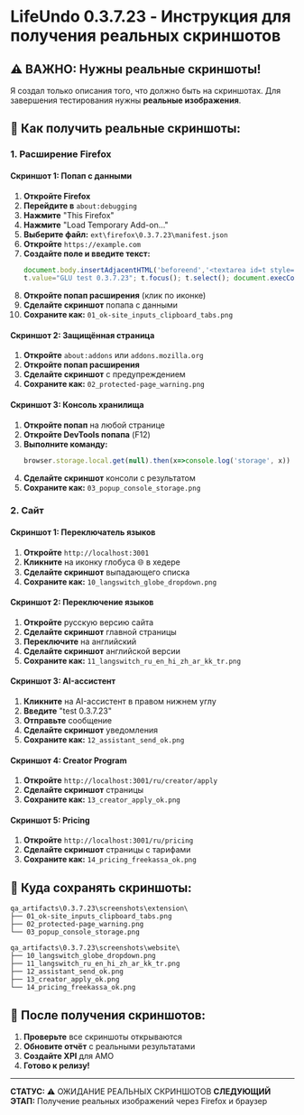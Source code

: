 # LifeUndo 0.3.7.23 - Инструкция для получения реальных скриншотов

## ⚠️ ВАЖНО: Нужны реальные скриншоты!

Я создал только описания того, что должно быть на скриншотах. Для завершения тестирования нужны **реальные изображения**.

## 🔧 Как получить реальные скриншоты:

### 1. Расширение Firefox

#### Скриншот 1: Попап с данными
1. **Откройте Firefox**
2. **Перейдите в** `about:debugging`
3. **Нажмите** "This Firefox"
4. **Нажмите** "Load Temporary Add-on..."
5. **Выберите файл:** `ext\firefox\0.3.7.23\manifest.json`
6. **Откройте** `https://example.com`
7. **Создайте поле и введите текст:**
   ```js
   document.body.insertAdjacentHTML('beforeend','<textarea id=t style="width:100%;height:80px;position:fixed;top:50px;left:50px;z-index:9999;"></textarea>');
   t.value="GLU test 0.3.7.23"; t.focus(); t.select(); document.execCommand('copy');
   ```
8. **Откройте попап расширения** (клик по иконке)
9. **Сделайте скриншот** попапа с данными
10. **Сохраните как:** `01_ok-site_inputs_clipboard_tabs.png`

#### Скриншот 2: Защищённая страница
1. **Откройте** `about:addons` или `addons.mozilla.org`
2. **Откройте попап расширения**
3. **Сделайте скриншот** с предупреждением
4. **Сохраните как:** `02_protected-page_warning.png`

#### Скриншот 3: Консоль хранилища
1. **Откройте попап** на любой странице
2. **Откройте DevTools попапа** (F12)
3. **Выполните команду:**
   ```js
   browser.storage.local.get(null).then(x=>console.log('storage', x))
   ```
4. **Сделайте скриншот** консоли с результатом
5. **Сохраните как:** `03_popup_console_storage.png`

### 2. Сайт

#### Скриншот 1: Переключатель языков
1. **Откройте** `http://localhost:3001`
2. **Кликните** на иконку глобуса 🌐 в хедере
3. **Сделайте скриншот** выпадающего списка
4. **Сохраните как:** `10_langswitch_globe_dropdown.png`

#### Скриншот 2: Переключение языков
1. **Откройте** русскую версию сайта
2. **Сделайте скриншот** главной страницы
3. **Переключите** на английский
4. **Сделайте скриншот** английской версии
5. **Сохраните как:** `11_langswitch_ru_en_hi_zh_ar_kk_tr.png`

#### Скриншот 3: AI-ассистент
1. **Кликните** на AI-ассистент в правом нижнем углу
2. **Введите** "test 0.3.7.23"
3. **Отправьте** сообщение
4. **Сделайте скриншот** уведомления
5. **Сохраните как:** `12_assistant_send_ok.png`

#### Скриншот 4: Creator Program
1. **Откройте** `http://localhost:3001/ru/creator/apply`
2. **Сделайте скриншот** страницы
3. **Сохраните как:** `13_creator_apply_ok.png`

#### Скриншот 5: Pricing
1. **Откройте** `http://localhost:3001/ru/pricing`
2. **Сделайте скриншот** страницы с тарифами
3. **Сохраните как:** `14_pricing_freekassa_ok.png`

## 📁 Куда сохранять скриншоты:

```
qa_artifacts\0.3.7.23\screenshots\extension\
├── 01_ok-site_inputs_clipboard_tabs.png
├── 02_protected-page_warning.png
└── 03_popup_console_storage.png

qa_artifacts\0.3.7.23\screenshots\website\
├── 10_langswitch_globe_dropdown.png
├── 11_langswitch_ru_en_hi_zh_ar_kk_tr.png
├── 12_assistant_send_ok.png
├── 13_creator_apply_ok.png
└── 14_pricing_freekassa_ok.png
```

## 🎯 После получения скриншотов:

1. **Проверьте** все скриншоты открываются
2. **Обновите отчёт** с реальными результатами
3. **Создайте XPI** для AMO
4. **Готово к релизу!**

---

**СТАТУС:** ⚠️ ОЖИДАНИЕ РЕАЛЬНЫХ СКРИНШОТОВ
**СЛЕДУЮЩИЙ ЭТАП:** Получение реальных изображений через Firefox и браузер
